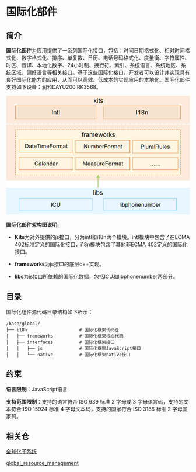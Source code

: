 # 国际化部件

## 简介

**国际化部件**为应用提供了一系列国际化接口，包括：时间日期格式化、相对时间格式化、数字格式化、排序、单复数、日历、电话号码格式化、度量衡、字符属性、时区、音译、本地化数字、24小时制、换行符、索引、系统语言、系统地区、系统区域、偏好语言等相关接口。基于这些国际化接口，开发者可以设计并实现具有良好国际化能力的应用，从而可以高效、低成本的实现应用的本地化。国际化部件支持如下设备：润和DAYU200 RK3568。

![](figures/i18n.png)

**国际化部件架构图说明:**

- **Kits**为对外提供的js接口，分为intl和i18n两个模块。intl模块中包含了在ECMA 402标准定义的国际化接口，i18n模块包含了其他非ECMA 402定义的国际化接口。

- **frameworks**为js接口的底层c++实现。

- **libs**为js接口所依赖的国际化数据，包括ICU和libphonenumber两部分。


## 目录

国际化组件源代码目录结构如下所示：

```
/base/global/
├── i18n                    # 国际化框架代码仓
│   ├── frameworks          # 国际化框架核心代码
│   ├── interfaces          # 国际化框架接口
│   │   ├── js              # 国际化框架JavaScript接口
│   │   └── native          # 国际化框架native接口
```

## 约束

**语言限制**：JavaScript语言

**支持范围限制**：支持的语言符合 ISO 639 标准 2 字母或 3 字母语言码，支持的文本符合 ISO 15924 标准 4 字母文本码，支持的国家符合 ISO 3166 标准 2 字母国家码。


## 相关仓

[全球化子系统](https://gitee.com/openharmony/docs/blob/master/zh-cn/readme/%E5%85%A8%E7%90%83%E5%8C%96%E5%AD%90%E7%B3%BB%E7%BB%9F.md)

[global\_resource\_management](https://gitee.com/openharmony/global_resource_management/blob/master/README_zh.md)
